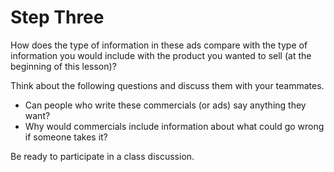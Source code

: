 # Step Three

How does the type of information in these ads compare with the type of information you would include with the product you wanted to sell (at the beginning of this lesson)?

Think about the following questions and discuss them with your teammates.
- Can people who write these commercials (or ads) say anything they want?
- Why would commercials include information about what could go wrong if someone takes it?

Be ready to participate in a class discussion. 
